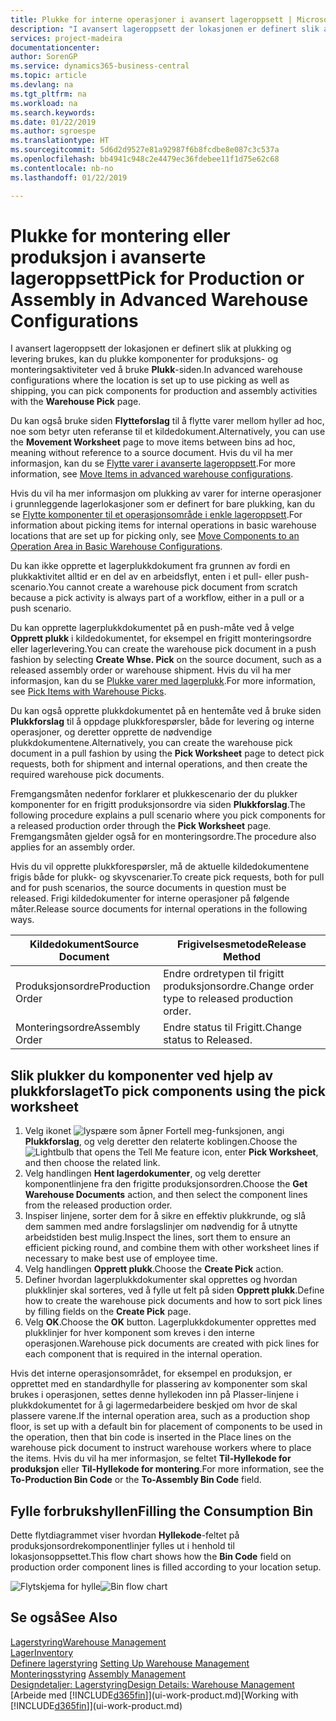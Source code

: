 ```yaml
---
title: Plukke for interne operasjoner i avansert lageroppsett | Microsoft-dokumentasjon
description: "I avansert lageroppsett der lokasjonen er definert slik at plukking og levering brukes, kan du plukke komponenter for produksjons- og monteringsaktiviteter ved å bruke **Plukk**-siden."
services: project-madeira
documentationcenter: 
author: SorenGP
ms.service: dynamics365-business-central
ms.topic: article
ms.devlang: na
ms.tgt_pltfrm: na
ms.workload: na
ms.search.keywords: 
ms.date: 01/22/2019
ms.author: sgroespe
ms.translationtype: HT
ms.sourcegitcommit: 5d6d2d9527e81a92987f6b8fcdbe8e087c3c537a
ms.openlocfilehash: bb4941c948c2e4479ec36fdebee11f1d75e62c68
ms.contentlocale: nb-no
ms.lasthandoff: 01/22/2019

---
```

# <a name="pick-for-production-or-assembly-in-advanced-warehouse-configurations"></a><span data-ttu-id="8a0d0-103">Plukke for montering eller produksjon i avanserte lageroppsett</span><span class="sxs-lookup"><span data-stu-id="8a0d0-103">Pick for Production or Assembly in Advanced Warehouse Configurations</span></span>
<span data-ttu-id="8a0d0-104">I avansert lageroppsett der lokasjonen er definert slik at plukking og levering brukes, kan du plukke komponenter for produksjons- og monteringsaktiviteter ved å bruke **Plukk**-siden.</span><span class="sxs-lookup"><span data-stu-id="8a0d0-104">In advanced warehouse configurations where the location is set up to use picking as well as shipping, you can pick components for production and assembly activities with the **Warehouse Pick** page.</span></span>  

<span data-ttu-id="8a0d0-105">Du kan også bruke siden **Flytteforslag** til å flytte varer mellom hyller ad hoc, noe som betyr uten referanse til et kildedokument.</span><span class="sxs-lookup"><span data-stu-id="8a0d0-105">Alternatively, you can use the **Movement Worksheet** page to move items between bins ad hoc, meaning without reference to a source document.</span></span> <span data-ttu-id="8a0d0-106">Hvis du vil ha mer informasjon, kan du se [Flytte varer i avanserte lageroppsett](warehouse-how-to-move-items-in-advanced-warehousing.md).</span><span class="sxs-lookup"><span data-stu-id="8a0d0-106">For more information, see [Move Items in advanced warehouse configurations](warehouse-how-to-move-items-in-advanced-warehousing.md).</span></span>  

<span data-ttu-id="8a0d0-107">Hvis du vil ha mer informasjon om plukking av varer for interne operasjoner i grunnleggende lagerlokasjoner som er definert for bare plukking, kan du se [Flytte komponenter til et operasjonsområde i enkle lageroppsett](warehouse-how-to-move-components-to-an-operation-area-in-basic-warehousing.md).</span><span class="sxs-lookup"><span data-stu-id="8a0d0-107">For information about picking items for internal operations in basic warehouse locations that are set up for picking only, see [Move Components to an Operation Area in Basic Warehouse Configurations](warehouse-how-to-move-components-to-an-operation-area-in-basic-warehousing.md).</span></span>  

<span data-ttu-id="8a0d0-108">Du kan ikke opprette et lagerplukkdokument fra grunnen av fordi en plukkaktivitet alltid er en del av en arbeidsflyt, enten i et pull- eller push-scenario.</span><span class="sxs-lookup"><span data-stu-id="8a0d0-108">You cannot create a warehouse pick document from scratch because a pick activity is always part of a workflow, either in a pull or a push scenario.</span></span>  

<span data-ttu-id="8a0d0-109">Du kan opprette lagerplukkdokumentet på en push-måte ved å velge **Opprett plukk** i kildedokumentet, for eksempel en frigitt monteringsordre eller lagerlevering.</span><span class="sxs-lookup"><span data-stu-id="8a0d0-109">You can create the warehouse pick document in a push fashion by selecting **Create Whse. Pick** on the source document, such as a released assembly order or warehouse shipment.</span></span> <span data-ttu-id="8a0d0-110">Hvis du vil ha mer informasjon, kan du se [Plukke varer med lagerplukk](warehouse-how-to-pick-items-for-warehouse-shipment.md).</span><span class="sxs-lookup"><span data-stu-id="8a0d0-110">For more information, see [Pick Items with Warehouse Picks](warehouse-how-to-pick-items-for-warehouse-shipment.md).</span></span>  

<span data-ttu-id="8a0d0-111">Du kan også opprette plukkdokumentet på en hentemåte ved å bruke siden **Plukkforslag** til å oppdage plukkforespørsler, både for levering og interne operasjoner, og deretter opprette de nødvendige plukkdokumentene.</span><span class="sxs-lookup"><span data-stu-id="8a0d0-111">Alternatively, you can create the warehouse pick document in a pull fashion by using the **Pick Worksheet** page to detect pick requests, both for shipment and internal operations, and then create the required warehouse pick documents.</span></span>  

<span data-ttu-id="8a0d0-112">Fremgangsmåten nedenfor forklarer et plukkescenario der du plukker komponenter for en frigitt produksjonsordre via siden **Plukkforslag**.</span><span class="sxs-lookup"><span data-stu-id="8a0d0-112">The following procedure explains a pull scenario where you pick components for a released production order through the **Pick Worksheet** page.</span></span> <span data-ttu-id="8a0d0-113">Fremgangsmåten gjelder også for en monteringsordre.</span><span class="sxs-lookup"><span data-stu-id="8a0d0-113">The procedure also applies for an assembly order.</span></span>  

<span data-ttu-id="8a0d0-114">Hvis du vil opprette plukkforespørsler, må de aktuelle kildedokumentene frigis både for plukk- og skyvscenarier.</span><span class="sxs-lookup"><span data-stu-id="8a0d0-114">To create pick requests, both for pull and for push scenarios, the source documents in question must be released.</span></span> <span data-ttu-id="8a0d0-115">Frigi kildedokumenter for interne operasjoner på følgende måter.</span><span class="sxs-lookup"><span data-stu-id="8a0d0-115">Release source documents for internal operations in the following ways.</span></span>  

|<span data-ttu-id="8a0d0-116">Kildedokument</span><span class="sxs-lookup"><span data-stu-id="8a0d0-116">Source Document</span></span>|<span data-ttu-id="8a0d0-117">Frigivelsesmetode</span><span class="sxs-lookup"><span data-stu-id="8a0d0-117">Release Method</span></span>|  
|---------------------|--------------------|  
|<span data-ttu-id="8a0d0-118">Produksjonsordre</span><span class="sxs-lookup"><span data-stu-id="8a0d0-118">Production Order</span></span>|<span data-ttu-id="8a0d0-119">Endre ordretypen til frigitt produksjonsordre.</span><span class="sxs-lookup"><span data-stu-id="8a0d0-119">Change order type to released production order.</span></span>|  
|<span data-ttu-id="8a0d0-120">Monteringsordre</span><span class="sxs-lookup"><span data-stu-id="8a0d0-120">Assembly Order</span></span>|<span data-ttu-id="8a0d0-121">Endre status til Frigitt.</span><span class="sxs-lookup"><span data-stu-id="8a0d0-121">Change status to Released.</span></span>|  

## <a name="to-pick-components-using-the-pick-worksheet"></a><span data-ttu-id="8a0d0-122">Slik plukker du komponenter ved hjelp av plukkforslaget</span><span class="sxs-lookup"><span data-stu-id="8a0d0-122">To pick components using the pick worksheet</span></span>  
1.  <span data-ttu-id="8a0d0-123">Velg ikonet ![lyspære som åpner Fortell meg-funksjonen](media/ui-search/search_small.png "Fortell hva du vil gjøre"), angi **Plukkforslag**, og velg deretter den relaterte koblingen.</span><span class="sxs-lookup"><span data-stu-id="8a0d0-123">Choose the ![Lightbulb that opens the Tell Me feature](media/ui-search/search_small.png "Tell me what you want to do") icon, enter **Pick Worksheet**, and then choose the related link.</span></span>  
2.  <span data-ttu-id="8a0d0-124">Velg handlingen **Hent lagerdokumenter**, og velg deretter komponentlinjene fra den frigitte produksjonsordren.</span><span class="sxs-lookup"><span data-stu-id="8a0d0-124">Choose the **Get Warehouse Documents** action, and then select the component lines from the released production order.</span></span>  
3.  <span data-ttu-id="8a0d0-125">Inspiser linjene, sorter dem for å sikre en effektiv plukkrunde, og slå dem sammen med andre forslagslinjer om nødvendig for å utnytte arbeidstiden best mulig.</span><span class="sxs-lookup"><span data-stu-id="8a0d0-125">Inspect the lines, sort them to ensure an efficient picking round, and combine them with other worksheet lines if necessary to make best use of employee time.</span></span>  
4.  <span data-ttu-id="8a0d0-126">Velg handlingen **Opprett plukk**.</span><span class="sxs-lookup"><span data-stu-id="8a0d0-126">Choose the **Create Pick** action.</span></span>  
5.  <span data-ttu-id="8a0d0-127">Definer hvordan lagerplukkdokumenter skal opprettes og hvordan plukklinjer skal sorteres, ved å fylle ut felt på siden **Opprett plukk**.</span><span class="sxs-lookup"><span data-stu-id="8a0d0-127">Define how to create the warehouse pick documents and how to sort pick lines by filling fields on the **Create Pick** page.</span></span>  
6.  <span data-ttu-id="8a0d0-128">Velg **OK**.</span><span class="sxs-lookup"><span data-stu-id="8a0d0-128">Choose the **OK** button.</span></span> <span data-ttu-id="8a0d0-129">Lagerplukkdokumenter opprettes med plukklinjer for hver komponent som kreves i den interne operasjonen.</span><span class="sxs-lookup"><span data-stu-id="8a0d0-129">Warehouse pick documents are created with pick lines for each component that is required in the internal operation.</span></span>  

<span data-ttu-id="8a0d0-130">Hvis det interne operasjonsområdet, for eksempel en produksjon, er opprettet med en standardhylle for plassering av komponenter som skal brukes i operasjonen, settes denne hyllekoden inn på Plasser-linjene i plukkdokumentet for å gi lagermedarbeidere beskjed om hvor de skal plassere varene.</span><span class="sxs-lookup"><span data-stu-id="8a0d0-130">If the internal operation area, such as a production shop floor, is set up with a default bin for placement of components to be used in the operation, then that bin code is inserted in the Place lines on the warehouse pick document to instruct warehouse workers where to place the items.</span></span> <span data-ttu-id="8a0d0-131">Hvis du vil ha mer informasjon, se feltet **Til-Hyllekode for produksjon** eller **Til-Hyllekode for montering**.</span><span class="sxs-lookup"><span data-stu-id="8a0d0-131">For more information, see the **To-Production Bin Code** or the **To-Assembly Bin Code** field.</span></span>

## <a name="filling-the-consumption-bin"></a><span data-ttu-id="8a0d0-132">Fylle forbrukshyllen</span><span class="sxs-lookup"><span data-stu-id="8a0d0-132">Filling the Consumption Bin</span></span>
<span data-ttu-id="8a0d0-133">Dette flytdiagrammet viser hvordan **Hyllekode**-feltet på produksjonsordrekomponentlinjer fylles ut i henhold til lokasjonsoppsettet.</span><span class="sxs-lookup"><span data-stu-id="8a0d0-133">This flow chart shows how the **Bin Code** field on production order component lines is filled according to your location setup.</span></span>

<span data-ttu-id="8a0d0-134">![Flytskjema for hylle](media/binflow.png "BinFlow")</span><span class="sxs-lookup"><span data-stu-id="8a0d0-134">![Bin flow chart](media/binflow.png "BinFlow")</span></span>  

## <a name="see-also"></a><span data-ttu-id="8a0d0-135">Se også</span><span class="sxs-lookup"><span data-stu-id="8a0d0-135">See Also</span></span>
[<span data-ttu-id="8a0d0-136">Lagerstyring</span><span class="sxs-lookup"><span data-stu-id="8a0d0-136">Warehouse Management</span></span>](warehouse-manage-warehouse.md)  
[<span data-ttu-id="8a0d0-137">Lager</span><span class="sxs-lookup"><span data-stu-id="8a0d0-137">Inventory</span></span>](inventory-manage-inventory.md)  
<span data-ttu-id="8a0d0-138">[Definere lagerstyring](warehouse-setup-warehouse.md)   </span><span class="sxs-lookup"><span data-stu-id="8a0d0-138">[Setting Up Warehouse Management](warehouse-setup-warehouse.md)   </span></span>  
<span data-ttu-id="8a0d0-139">[Monteringsstyring](assembly-assemble-items.md)  </span><span class="sxs-lookup"><span data-stu-id="8a0d0-139">[Assembly Management](assembly-assemble-items.md)  </span></span>  
[<span data-ttu-id="8a0d0-140">Designdetaljer: Lagerstyring</span><span class="sxs-lookup"><span data-stu-id="8a0d0-140">Design Details: Warehouse Management</span></span>](design-details-warehouse-management.md)  
<span data-ttu-id="8a0d0-141">[Arbeide med [!INCLUDE[d365fin](includes/d365fin_md.md)]](ui-work-product.md)</span><span class="sxs-lookup"><span data-stu-id="8a0d0-141">[Working with [!INCLUDE[d365fin](includes/d365fin_md.md)]](ui-work-product.md)</span></span>

